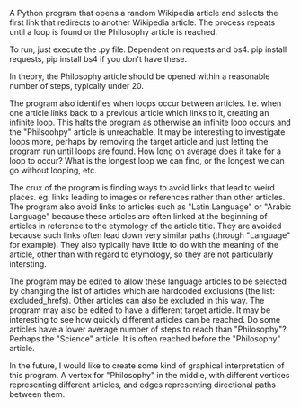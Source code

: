 A Python program that opens a random Wikipedia article and selects the first link that redirects to another Wikipedia article. The process repeats until a loop is found or the Philosophy article is reached.

To run, just execute the .py file. Dependent on requests and bs4. pip install requests, pip install bs4 if you don't have these.

In theory, the Philosophy article should be opened within a reasonable number of steps, typically under 20.

The program also identifies when loops occur between articles. I.e. when one article links back to a previous article which links to it, creating an infinite loop. This halts the program as otherwise an infinite loop occurs and the "Philsoohpy" article is unreachable.
It may be interesting to investigate loops more, perhaps by removing the target article and just letting the program run until loops are found. How long on average does it take for a loop to occur? What is the longest loop we can find, or the longest we can go without looping, etc.

The crux of the program is finding ways to avoid links that lead to weird places. eg. links leading to images or references rather than other articles.
The program also avoid links to articles such as "Latin Language" or "Arabic Language" because these articles are often linked at the beginning of articles in reference to the etymology of the article title.
They are avoided because such links often lead down very similar paths (through "Language" for example). They also typically have little to do with the meaning of the article, other than with regard to etymology, so they are not particularly intersting.

The program may be edited to allow these language articles to be selected by changing the list of articles which are hardcoded exclusions (the list: excluded_hrefs). Other articles can also be excluded in this way.
The program may also be edited to have a different target article. It may be interesting to see how quickly different articles can be reached. Do some articles have a lower average number of steps to reach than "Philosophy"?
Perhaps the "Science" article. It is often reached before the "Philosophy" article.

In the future, I would like to create some kind of graphical interpretation of this program. A vertex for "Philosophy" in the middle, with different vertices representing different articles, and edges representing directional paths between them.
